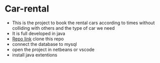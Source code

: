 # Car-rental
- This is the project to book the rental cars according to times without colliding with others and the type of car we need
- It is full developed in java 
- [Repo link](https://github.com/Pranathivenati595/car-rental.git) clone this repo
- connect the database to mysql <br>
- open the project in netbeans or vscode <br>
- install java extentions<br>
